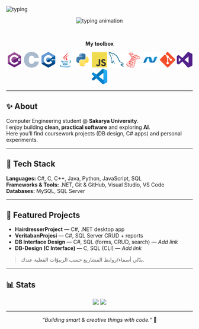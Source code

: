 <!-- Animated typing header — light pink -->
![typing](https://readme-typing-svg.demolab.com?font=Fira+Code&weight=700&size=32&duration=1800&pause=800&center=true&vCenter=true&repeat=true&width=1000&background=00000000&color=FFC0CB&lines=AI+%7C+Databases+%7C+.NET+Desktop;C%23+•+C%2B%2B+•+Java+•+Python+•+JavaScript+•+SQL)


<p align="center">
  <img src="https://readme-typing-svg.demolab.com?font=Fira+Code&weight=700&size=32&duration=1800&pause=800&center=true&vCenter=true&repeat=true&width=1000&background=00000000&color=FFC0CB&lines=AI+%7C+Databases+%7C+.NET+Desktop;C%23+•+C%2B%2B+•+Java+•+Python+•+JavaScript+•+SQL" alt="typing animation"/>
</p>

<br/>

<p align="center"><b>My toolbox</b></p>
<p align="center">
  <img src="https://raw.githubusercontent.com/devicons/devicon/master/icons/csharp/csharp-original.svg" height="42" alt="C#" />
  <img src="https://raw.githubusercontent.com/devicons/devicon/master/icons/c/c-original.svg" height="42" alt="C" />
  <img src="https://raw.githubusercontent.com/devicons/devicon/master/icons/cplusplus/cplusplus-original.svg" height="42" alt="C++" />
  <img src="https://raw.githubusercontent.com/devicons/devicon/master/icons/java/java-original.svg" height="42" alt="Java" />
  <img src="https://raw.githubusercontent.com/devicons/devicon/master/icons/python/python-original.svg" height="42" alt="Python" />
  <img src="https://raw.githubusercontent.com/devicons/devicon/master/icons/javascript/javascript-original.svg" height="42" alt="JavaScript" />
  <img src="https://raw.githubusercontent.com/devicons/devicon/master/icons/mysql/mysql-original.svg" height="42" alt="MySQL" />
  <img src="https://raw.githubusercontent.com/devicons/devicon/master/icons/microsoftsqlserver/microsoftsqlserver-plain.svg" height="42" alt="SQL Server" />
  <img src="https://raw.githubusercontent.com/devicons/devicon/master/icons/dot-net/dot-net-original.svg" height="42" alt=".NET" />
  <img src="https://raw.githubusercontent.com/devicons/devicon/master/icons/git/git-original.svg" height="42" alt="Git" />
  <img src="https://raw.githubusercontent.com/devicons/devicon/master/icons/visualstudio/visualstudio-plain.svg" height="42" alt="Visual Studio" />
  <img src="https://raw.githubusercontent.com/devicons/devicon/master/icons/vscode/vscode-original.svg" height="42" alt="VS Code" />
</p>

---

## ✨ About
Computer Engineering student @ **Sakarya University**.  
I enjoy building **clean, practical software** and exploring **AI**.  
Here you’ll find coursework projects (DB design, C# apps) and personal experiments.

---

## 🧰 Tech Stack
**Languages:** C#, C, C++, Java, Python, JavaScript, SQL  
**Frameworks & Tools:** .NET, Git & GitHub, Visual Studio, VS Code  
**Databases:** MySQL, SQL Server

---

## 📌 Featured Projects
- **HairdresserProject** — C#, .NET desktop app  
- **VeritabanProjesi** — C#, SQL Server CRUD + reports  
- **DB Interface Design** — C#, SQL (forms, CRUD, search) — _Add link_  
- **DB-Design (C Interface)** — C, SQL (CLI) — _Add link_

> بدّلي أسماء/روابط المشاريع حسب الريبوّات الفعلية عندك.

---

## 📊 Stats
<p align="center">
  <img src="https://github-readme-stats.vercel.app/api?username=httpLubana&show_icons=true&theme=rose_pine" height="150" />
  <img src="https://github-readme-stats.vercel.app/api/top-langs/?username=httpLubana&layout=compact&theme=rose_pine" height="150" />
</p>

---

<p align="center"><i>“Building smart & creative things with code.”</i> 🌸</p>
